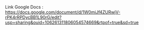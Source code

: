 Link Google Docs :
https://docs.google.com/document/d/1W0miJf4ZURwjV-rPK4rRPDycBB1L90rG/edit?usp=sharing&ouid=106261311806054574669&rtpof=true&sd=true